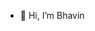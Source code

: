- 👋 Hi, I’m Bhavin

<!---
13havin-fd/13havin-fd is a ✨ special ✨ repository because its `README.md` (this file) appears on your GitHub profile.
You can click the Preview link to take a look at your changes.
--->
